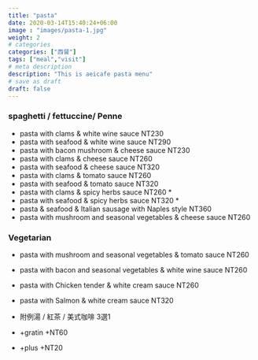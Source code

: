```yaml
---
title: "pasta"
date: 2020-03-14T15:40:24+06:00
image : "images/pasta-1.jpg"
weight: 2
# categories
categories: ["西餐"]
tags: ["meal","visit"]
# meta description
description: "This is aeicafe pasta menu"
# save as draft
draft: false
---
```


### spaghetti / fettuccine/  Penne

- pasta with clams & white wine sauce   NT230 
- pasta with seafood & white wine sauce  NT290
- pasta with bacon mushroom & cheese sauce  NT230
- pasta with clams & cheese sauce  NT260
- pasta with seafood & cheese sauce   NT320
- pasta with clams & tomato sauce  NT260
- pasta with seafood & tomato sauce  NT320
- pasta with clams & spicy herbs sauce  NT260 *
- pasta with seafood & spicy herbs sauce  NT320 *
- pasta & seafood & Italian sausage with Naples style  NT360
- pasta with mushroom and seasonal vegetables & cheese sauce  NT260

### Vegetarian

- pasta with mushroom and seasonal vegetables & tomato sauce  NT260
- pasta with bacon and seasonal vegetables & white wine sauce  NT260
- pasta with Chicken tender & white cream sauce  NT260
- pasta with Salmon & white cream sauce   NT320


- 附例湯 / 紅茶 / 美式咖啡 3選1

- +gratin +NT60
- +plus +NT20